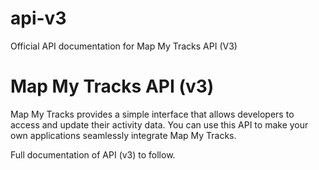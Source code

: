 # api-v3
Official API documentation for Map My Tracks API (V3)

Map My Tracks API (v3)
===
Map My Tracks provides a simple interface that allows developers to access and update their activity data. You can use this API to make your own applications seamlessly integrate Map My Tracks.

Full documentation of API (v3) to follow.

